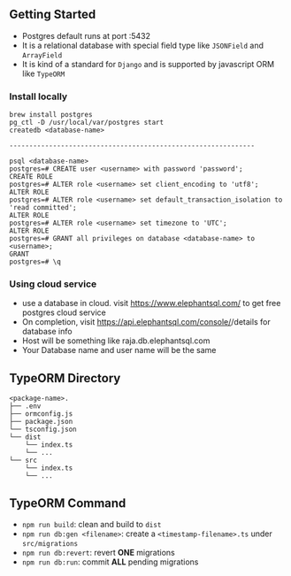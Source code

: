 ## Getting Started

* Postgres default runs at port :5432
* It is a relational database with special field type like `JSONField` and `ArrayField`
* It is kind of a standard for `Django` and is supported by javascript ORM like `TypeORM`

### Install locally
```
brew install postgres
pg_ctl -D /usr/local/var/postgres start
createdb <database-name>

--------------------------------------------------------------

psql <database-name>
postgres=# CREATE user <username> with password 'password';
CREATE ROLE
postgres=# ALTER role <username> set client_encoding to 'utf8';
ALTER ROLE
postgres=# ALTER role <username> set default_transaction_isolation to 'read committed';
ALTER ROLE
postgres=# ALTER role <username> set timezone to 'UTC';
ALTER ROLE
postgres=# GRANT all privileges on database <database-name> to <username>;
GRANT
postgres=# \q
```

### Using cloud service
* use a database in cloud. visit https://www.elephantsql.com/ to get free postgres cloud service
* On completion, visit https://api.elephantsql.com/console/<database-id>/details for database info
* Host will be something like raja.db.elephantsql.com
* Your Database name and user name will be the same

## TypeORM Directory

    <package-name>.
    ├── .env
    ├── ormconfig.js
    ├── package.json
    └── tsconfig.json
    └── dist
        └── index.ts
        └── ...
    └── src
        └── index.ts
        └── ...

## TypeORM Command
* `npm run build`: clean and build to `dist`
* `npm run db:gen <filename>`: create a `<timestamp-filename>.ts` under `src/migrations`
* `npm run db:revert`: revert **ONE** migrations
* `npm run db:run`: commit **ALL** pending migrations
